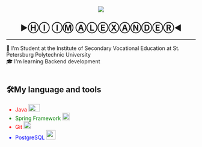 <div align="center">
    <img src="https://i.pinimg.com/originals/24/b9/d5/24b9d5e364294517c859d6e7ebcee461.gif">
</div>
<div>
    <h2 align="center">▶ⒽⒾ  ⒾⓂ  ⒶⓁⒺⓍⒶⓃⒹⒺⓇ◀</h2>
</div>
<hr>
<div>🔭 I'm Student at the Institute of Secondary Vocational Education at St. Petersburg Polytechnic University </div>
<div> 🎓 I'm learning Backend development </div>
<br>
<div>
   <h2>🛠My language and tools</h2>
    <ul>
        <li style="color:red">Java
        <span>
            <img width="30" height="20" src="https://w7.pngwing.com/pngs/785/145/png-transparent-java-development-kit-software-development-kit-computer-programming-computer-icons-programming-language-icon-text-logo-computer-programming.png">
        </span>
        </li>
        <li style="color:green">Spring Framework
            <span>
                 <img width="20" height="20" src="https://www.svgrepo.com/show/354380/spring-icon.svg">
            </span>
        </li>
        <li style="color: red">Git
            <span>
            <img width="20" height="20" src="https://e7.pngegg.com/pngimages/713/558/png-clipart-computer-icons-pro-git-github-logo-text-logo-thumbnail.png">
            </span>
        </li>
        <li style="color: blue">
            PostgreSQL
            <span>
                <img width="25" height="25" src="https://w7.pngwing.com/pngs/173/36/png-transparent-postgresql-logo-computer-software-database-open-source-s-text-head-snout.png">
            </span>
        </li>
    </ul>
</div>
<!--
**SaScp/SaScp** is a ✨ _special_ ✨ repository because its `README.md` (this file) appears on your GitHub profile.

Here are some ideas to get you started:

- 🔭 I’m currently working on ...
- 🌱 I’m currently learning ...
- 👯 I’m looking to collaborate on ...
- 🤔 I’m looking for help with ...
- 💬 Ask me about ...
- 📫 How to reach me: ...
- 😄 Pronouns: ...
- ⚡ Fun fact: ...
-->
